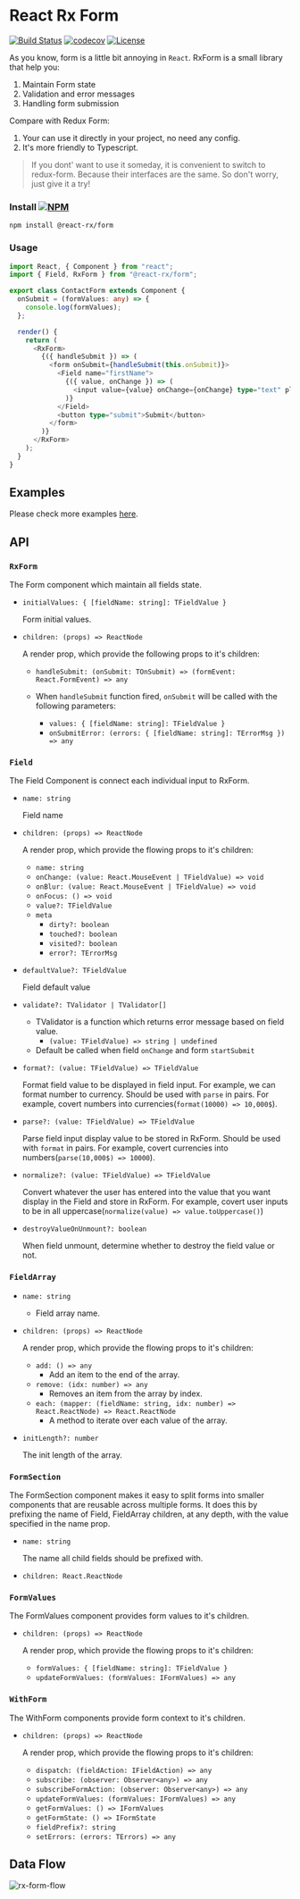 # React Rx Form 

[![Build Status](https://img.shields.io/travis/reeli/react-rx-form.svg?style=flat-square&branch=master)](https://travis-ci.org/reeli/react-rx-form)
[![codecov](https://codecov.io/gh/reeli/react-rx-form/branch/master/graph/badge.svg?style=flat-square)](https://codecov.io/gh/reeli/react-rx-form)
[![License](https://img.shields.io/npm/l/@react-rx/form.svg?style=flat-square)](https://npmjs.org/package/@react-rx/form)

As you know, form is a little bit annoying in `React`. RxForm is a small library that help you:

1. Maintain Form state
2. Validation and error messages
3. Handling form submission

Compare with Redux Form:

1. Your can use it directly in your project, no need any config.
2. It's more friendly to Typescript.

> If you dont' want to use it someday, it is convenient to switch to redux-form. Because their interfaces are the same. So don't worry, just give it a try!
  

### Install [![NPM](https://img.shields.io/npm/v/@react-rx/form.svg?style=flat-square)](https://npmjs.org/package/@react-rx/form)

`npm install @react-rx/form`

### Usage

```ts
import React, { Component } from "react";
import { Field, RxForm } from "@react-rx/form";

export class ContactForm extends Component {
  onSubmit = (formValues: any) => {
    console.log(formValues);
  };

  render() {
    return (
      <RxForm>
        {({ handleSubmit }) => (
          <form onSubmit={handleSubmit(this.onSubmit)}>
            <Field name="firstName">
              {({ value, onChange }) => (
                <input value={value} onChange={onChange} type="text" placeholder="First Name" />
              )}
            </Field>
            <button type="submit">Submit</button>
          </form>
        )}
      </RxForm>
    );
  }
}
```
## Examples

Please check more examples [here](http://react-rx-form.surge.sh).

## API

### `RxForm`

The Form component which maintain all fields state.

- `initialValues: { [fieldName: string]: TFieldValue }`

  Form initial values.

- `children: (props) => ReactNode`

  A render prop, which provide the following props to it's children:

  - `handleSubmit: (onSubmit: TOnSubmit) => (formEvent: React.FormEvent) => any`

  - When `handleSubmit` function fired, `onSubmit` will be called with the following parameters: 
 	 - `values: { [fieldName: string]: TFieldValue }`
 	 - `onSubmitError: (errors: { [fieldName: string]: TErrorMsg }) => any`

### `Field`

The Field Component is connect each individual input to RxForm.

- `name: string`
  
  Field name
  
- `children: (props) => ReactNode`

  A render prop, which provide the flowing props to it's children:

	- `name: string`
	- `onChange: (value: React.MouseEvent | TFieldValue) => void`
	- `onBlur: (value: React.MouseEvent | TFieldValue) => void`
	- `onFocus: () => void`
	- `value?: TFieldValue`
	- `meta`
	  - `dirty?: boolean`
	  - `touched?: boolean`
	  - `visited?: boolean`
	  - `error?: TErrorMsg`

- `defaultValue?: TFieldValue` 
	
	Field default value
	
- `validate?: TValidator | TValidator[]`
	- TValidator is a function which returns error message based on field value. 
		- `(value: TFieldValue) => string | undefined` 
	- Default be called when field `onChange` and form `startSubmit`

- `format?: (value: TFieldValue) => TFieldValue`
  
  Format field value to be displayed in field input. For example, we can format number to currency. Should be used with `parse` in pairs. For example, covert numbers into currencies(`format(10000) => 10,000$`). 
  
- `parse?: (value: TFieldValue) => TFieldValue`
  
  Parse field input display value to be stored in RxForm. Should be used with `format` in pairs. For example, covert currencies into numbers(`parse(10,000$) => 10000`).
  
- `normalize?: (value: TFieldValue) => TFieldValue` 
  
  Convert whatever the user has entered into the value that you want display in the Field and store in RxForm. For example, covert user inputs to be in all uppercase(`normalize(value) => value.toUppercase()`)    
  
- `destroyValueOnUnmount?: boolean` 

 	When field unmount, determine whether to destroy the field value or not.
 	
### `FieldArray`

 - `name: string`
	 - 	Field array name.
- `children: (props) => ReactNode`
	 
	 A render prop, which provide the flowing props to it's children:
	 
	- `add: () => any`
		- Add an item to the end of the array.
	- `remove: (idx: number) => any`
		- Removes an item from the array by index.
	- `each: (mapper: (fieldName: string, idx: number) => React.ReactNode) => React.ReactNode`
		- A method to iterate over each value of the array.
 - `initLength?: number`
	 
	 The init length of the array.
	 
### `FormSection`

The FormSection component makes it easy to split forms into smaller components that are reusable across multiple forms. It does this by prefixing the name of Field, FieldArray children, at any depth, with the value specified in the name prop.

-  `name: string`

	The name all child fields should be prefixed with.
	
-  `children: React.ReactNode`
	 
### `FormValues`

The FormValues component provides form values to it's children.

- `children: (props) => ReactNode`

	A render prop, which provide the flowing props to it's children:
	
	- `formValues: { [fieldName: string]: TFieldValue }`
   - `updateFormValues: (formValues: IFormValues) => any`

### `WithForm`

The WithForm components provide form context to it's children.

- `children: (props) => ReactNode`

	A render prop, which provide the flowing props to it's children:

  - `dispatch: (fieldAction: IFieldAction) => any`
  - `subscribe: (observer: Observer<any>) => any`
  - `subscribeFormAction: (observer: Observer<any>) => any`
  - `updateFormValues: (formValues: IFormValues) => any`
  - `getFormValues: () => IFormValues`
  - `getFormState: () => IFormState`
  - `fieldPrefix?: string`
  - `setErrors: (errors: TErrors) => any`


## Data Flow

![rx-form-flow](./docs/rx-form-flow.svg)

